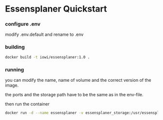 # Essensplaner Quickstart

### configure .env

modify .env.default and rename to .env

### building

```bash
docker build -t iowi/essensplaner:1.0 .
```

### running

you can modify the name, name of volume and the correct version of the image.

the ports and the storage path have to be the same as in the env-file.

then run the container

```bash
docker run -d --name essensplaner -v essensplaner_storage:/usr/essensplaner/storage/ -p 80:80 --env-file ./.env iowi/essensplaner:1.0
```
